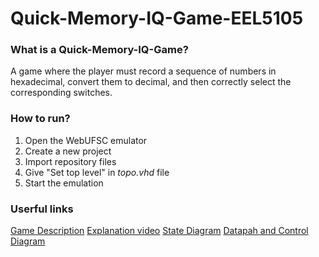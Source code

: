 # Quick-Memory-IQ-Game-EEL5105

<h3>What is a Quick-Memory-IQ-Game?</h3>
A game where the player must record a sequence of numbers in hexadecimal, convert them to decimal, and then correctly select the corresponding switches.

<h3>How to run?</h3>

1. Open the WebUFSC emulator
2. Create a new project
3. Import repository files
4. Give "Set top level" in <i>topo.vhd</i> file
5. Start the emulation 

<h3>Userful links</h3>

[Game Description](https://drive.google.com/file/d/1vykB-f7zW9Db30if1ma5-O2WcKJs-ipc/view?usp=sharing)
[Explanation video](https://drive.google.com/file/d/1JW0RlfRx3MEGNtAKnjtvQfw8-Zv2G_rG/view?usp=sharing)
[State Diagram](https://drive.google.com/file/d/1EJx2Z8hBiKNjMzfaE70VcIJZzFtEC8bq/view?usp=sharing)
[Datapah and Control Diagram](https://drive.google.com/file/d/1lyDguPamDdVsXc9KEJ2FJ_m77GltYJdO/view?usp=sharing)
